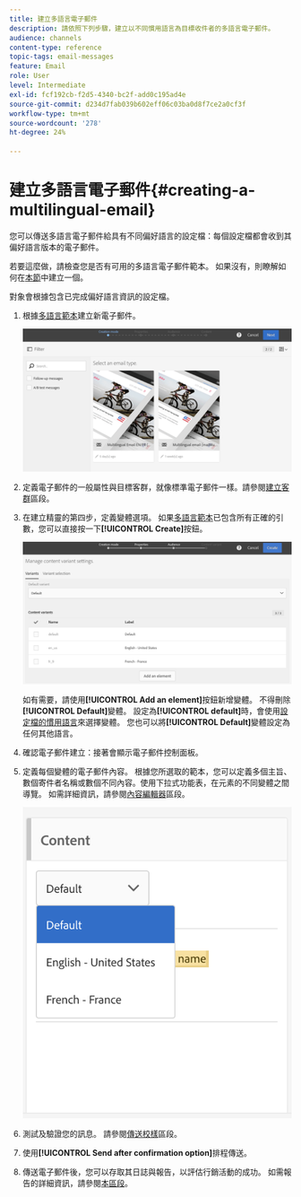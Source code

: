 ```yaml
---
title: 建立多語言電子郵件
description: 請依照下列步驟，建立以不同慣用語言為目標收件者的多語言電子郵件。
audience: channels
content-type: reference
topic-tags: email-messages
feature: Email
role: User
level: Intermediate
exl-id: fcf192cb-f2d5-4340-bc2f-add0c195ad4e
source-git-commit: d234d7fab039b602eff06c03ba0d8f7ce2a0cf3f
workflow-type: tm+mt
source-wordcount: '278'
ht-degree: 24%

---
```


# 建立多語言電子郵件{#creating-a-multilingual-email}

您可以傳送多語言電子郵件給具有不同偏好語言的設定檔：每個設定檔都會收到其偏好語言版本的電子郵件。

若要這麼做，請檢查您是否有可用的多語言電子郵件範本。 如果沒有，則瞭解如何在[本節](../../channels/using/multilingual-messages-template.md)中建立一個。

對象會根據包含已完成偏好語言資訊的設定檔。

1. 根據[多語言範本](../../channels/using/multilingual-messages-template.md)建立新電子郵件。

   ![](assets/multi_create1.png)

1. 定義電子郵件的一般屬性與目標客群，就像標準電子郵件一樣。請參閱[建立客群](../../audiences/using/creating-audiences.md)區段。

1. 在建立精靈的第四步，定義變體選項。 如果[多語言範本](../../channels/using/multilingual-messages-template.md)已包含所有正確的引數，您可以直接按一下&#x200B;**[!UICONTROL Create]**&#x200B;按鈕。

   ![](assets/multi_create4.png)

   如有需要，請使用&#x200B;**[!UICONTROL Add an element]**&#x200B;按鈕新增變體。 不得刪除&#x200B;**[!UICONTROL Default]**&#x200B;變體。 設定為&#x200B;**[!UICONTROL default]**&#x200B;時，會使用[設定檔的慣用語言](../../audiences/using/creating-profiles.md)來選擇變體。 您也可以將&#x200B;**[!UICONTROL Default]**&#x200B;變體設定為任何其他語言。

1. 確認電子郵件建立：接著會顯示電子郵件控制面板。
1. 定義每個變體的電子郵件內容。 根據您所選取的範本，您可以定義多個主旨、數個寄件者名稱或數個不同內容。使用下拉式功能表，在元素的不同變體之間導覽。 如需詳細資訊，請參閱[內容編輯器](../../designing/using/designing-content-in-adobe-campaign.md)區段。

   ![](assets/multi_selectcontent.png)

1. 測試及驗證您的訊息。 請參閱[傳送校樣](../../sending/using/sending-proofs.md)區段。
1. 使用&#x200B;**[!UICONTROL Send after confirmation option]**&#x200B;排程傳送。
1. 傳送電子郵件後，您可以存取其日誌與報告，以評估行銷活動的成功。 如需報告的詳細資訊，請參閱[本區段](../../reporting/using/about-dynamic-reports.md)。


